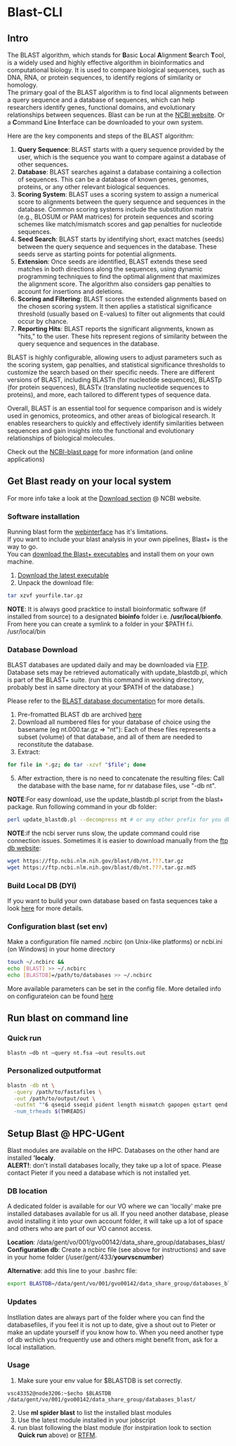 # Blast-CLI  

## Intro  

The BLAST algorithm, which stands for **B**asic **L**ocal **A**lignment **S**earch **T**ool, is a widely used and highly effective algorithm in bioinformatics and computational biology. It is used to compare biological sequences, such as DNA, RNA, or protein sequences, to identify regions of similarity or homology.  
The primary goal of the BLAST algorithm is to find local alignments between a query sequence and a database of sequences, which can help researchers identify genes, functional domains, and evolutionary relationships between sequences. Blast can be run at the [NCBI website](https://blast.ncbi.nlm.nih.gov/Blast.cgi).
Or a **C**ommand **L**ine **I**nterface can be downloaded to your own system.

Here are the key components and steps of the BLAST algorithm:
  1. **Query Sequence**: BLAST starts with a query sequence provided by the user, which is the sequence you want to compare against a database of other sequences.
  2. **Database**: BLAST searches against a database containing a collection of sequences. This can be a database of known genes, genomes, proteins, or any other         relevant biological sequences.  
  3. **Scoring System**: BLAST uses a scoring system to assign a numerical score to alignments between the query sequence and sequences in the database. Common           scoring systems include the substitution matrix (e.g., BLOSUM or PAM matrices) for protein sequences and scoring schemes like match/mismatch scores and gap          penalties for nucleotide sequences.
  4. **Seed Search**: BLAST starts by identifying short, exact matches (seeds) between the query sequence and sequences in the database. These seeds serve as             starting points for potential alignments.
  5. **Extension**: Once seeds are identified, BLAST extends these seed matches in both directions along the sequences, using dynamic programming techniques to           find the optimal alignment that maximizes the alignment score. The algorithm also considers gap penalties to account for insertions and deletions.
  6. **Scoring and Filtering**: BLAST scores the extended alignments based on the chosen scoring system. It then applies a statistical significance threshold             (usually based on E-values) to filter out alignments that could occur by chance.
  7. **Reporting Hits**: BLAST reports the significant alignments, known as "hits," to the user. These hits represent regions of similarity between the query             sequence and sequences in the database.

BLAST is highly configurable, allowing users to adjust parameters such as the scoring system, gap penalties, and statistical significance thresholds to customize the search based on their specific needs. There are different versions of BLAST, including BLASTn (for nucleotide sequences), BLASTp (for protein sequences), BLASTx (translating nucleotide sequences to proteins), and more, each tailored to different types of sequence data.  

Overall, BLAST is an essential tool for sequence comparison and is widely used in genomics, proteomics, and other areas of biological research. It enables researchers to quickly and effectively identify similarities between sequences and gain insights into the functional and evolutionary relationships of biological molecules.  

Check out the [NCBI-blast page](https://blast.ncbi.nlm.nih.gov/Blast.cgi) for more information (and online applications)

## Get Blast ready on your local system

For more info take a look at the [Download section](https://blast.ncbi.nlm.nih.gov/doc/blast-help/downloadblastdata.html) @ NCBI website.

### Software installation  

Running blast form the [webinterface](https://blast.ncbi.nlm.nih.gov/Blast.cgi) has it's limitations.  
If you want to include your blast analysis in your own pipelines, Blast+ is the way to go.  
You can [download the Blast+ executables](https://ftp.ncbi.nlm.nih.gov/blast/executables/blast+/LATEST/) and install them on your own machine.  

  1. [Download the latest executable](https://ftp.ncbi.nlm.nih.gov/blast/executables/blast+/LATEST/)
  2. Unpack the download file:  
```bash
tar xzvf yourfile.tar.gz
```
**NOTE**: It is always good pracktice to install bioinformatic software (if installed from source) to a designated **bioinfo** folder i.e. **/usr/local/bionfo**.  
          From here you can create a symlink to a folder in your $PATH f.i. /usr/local/bin
          
### Database Download

BLAST databases are updated daily and may be downloaded via [FTP](https://ftp.ncbi.nlm.nih.gov/blast/db/).
Database sets may be retrieved automatically with update_blastdb.pl, which is part of the BLAST+ suite. (run this command in working directory, probably best in same directory at your $PATH of the database.)

Please refer to the [BLAST database documentation](https://ftp.ncbi.nlm.nih.gov/blast/documents/blastdb.html) for more details.

  1. Pre-fromatted BLAST db are archived [here](https://ftp.ncbi.nlm.nih.gov/blast/db/)
  2. Download all numbered files for your database of choice using the basename (eg nt.000.tar.gz => "nt"):
      Each of these files represents a subset (volume) of that database,
      and all of them are needed to reconstitute the database.
  3. Extract:
```bash
for file in *.gz; do tar -xzvf "$file"; done
```
  5. After extraction, there is no need to concatenate the resulting files:
      Call the database with the base name, for nr database files, use "-db nt".

**NOTE**:For easy download, use the update_blastdb.pl script from the blast+ package.
     Run following command in your db folder:
```bash
perl update_blastdb.pl --decompress nt # or any other prefix for you db of coice
```
**NOTE**:if the ncbi server runs slow, the update command could rise connection issues.
  Sometimes it is easier to download manually from the [ftp db website](https://ftp.ncbi.nlm.nih.gov/blast/db/):
```bash
wget https://ftp.ncbi.nlm.nih.gov/blast/db/nt.???.tar.gz
wget https://ftp.ncbi.nlm.nih.gov/blast/db/nt.???.tar.gz.md5
```

### Build Local DB (DYI)  

If you want to build your own database based on fasta sequences take a look [here](https://www.ncbi.nlm.nih.gov/books/NBK569841/) for more details.  

### Configuration blast (set env)  

Make a configuration file named .ncbirc (on Unix-like platforms) or ncbi.ini (on Windows) in your home directory  

```bash  
touch ~/.ncbirc &&
echo [BLAST] >> ~/.ncbirc
echo [BLASTDB]=/path/to/databases >> ~/.ncbirc
```
  
More available parameters can be set in the config file.
More detailed info on configurateion can be found [here](https://www.ncbi.nlm.nih.gov/books/NBK569858/) 

## Run blast on command line  

### Quick run

```bash
blastn –db nt –query nt.fsa –out results.out
```

### Personalized outputformat

```bash
blastn -db nt \
  -query /path/to/fastafiles \
  -out /path/to/output/out \
  -outfmt ""6 qseqid sseqid pident length mismatch gapopen qstart qend sstart send evalue bitscore staxids sscinames sskingdoms qcovs" \
  -num_trheads $(THREADS)
```

## Setup Blast @ HPC-UGent  

Blast modules are available on the HPC. 
Databases on the other hand are installed **'localy**.  
**ALERT!**: don't install databases locally, they take up a lot of space. Please contact Pieter if you need a database which is not installed yet.

### DB location  

A dedicated folder is available for our VO where we can 'locally' make pre installed databases available for us all. 
If you need another database, please avoid installing it into your own account folder, it will take up a lot of space and others who are part of our VO cannot access.  

  **Location**: /data/gent/vo/001/gvo00142/data_share_group/databases_blast/   
  **Configuration db**: Create a ncbirc file (see above for instructions) and save in your home folder (/user/gent/433/**yourvscnumber**)  
  
  **Alternative**: add this line to your .bashrc file:  
    
```bash
export BLASTDB=/data/gent/vo/001/gvo00142/data_share_group/databases_blast/
``` 

### Updates  

Instllation dates are always part of the folder where you can find the databasefiles, if you feel it is not up to date, give a shout out to Pieter or make an update yourself if you know how to.
When you need another type of db wchich you frequently use and others might benefit from, ask for a local installation.  

### Usage  

  1. Make sure your env value for $BLASTDB is set correctly.  
```console
vsc43352@node3206:~$echo $BLASTDB                                                    
/data/gent/vo/001/gvo00142/data_share_group/databases_blast/
```
  2. Use **ml spider blast** to list the installed blast modules
  3. Use the latest module installed in your jobscript
  4. run blast following the blast module (for instpiration look to section **Quick run** above)
     or [RTFM](https://www.ncbi.nlm.nih.gov/books/NBK279690/).
